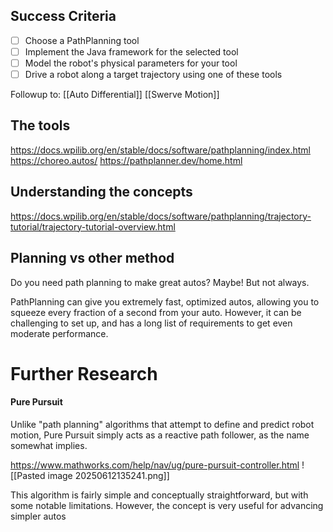 
## Success Criteria
- [ ] Choose a PathPlanning tool
- [ ] Implement the Java framework for the selected tool
- [ ] Model the robot's physical parameters for your tool
- [ ] Drive a robot along a target trajectory using one of these tools

Followup to:
[[Auto Differential]]
[[Swerve Motion]]

## The tools
https://docs.wpilib.org/en/stable/docs/software/pathplanning/index.html
https://choreo.autos/
https://pathplanner.dev/home.html
## Understanding the concepts

https://docs.wpilib.org/en/stable/docs/software/pathplanning/trajectory-tutorial/trajectory-tutorial-overview.html



## Planning vs other method
Do you need path planning to make great autos? Maybe! But not always.

PathPlanning can give you extremely fast, optimized autos, allowing you to squeeze every fraction of a second from your auto. However, it can be challenging to set up, and has a long list of requirements to get even moderate performance.



# Further Research

#### Pure Pursuit
Unlike "path planning" algorithms that attempt to define and predict robot motion, Pure Pursuit simply acts as a reactive path follower, as the name somewhat implies.

https://www.mathworks.com/help/nav/ug/pure-pursuit-controller.html
![[Pasted image 20250612135241.png]]

This algorithm is fairly simple and conceptually straightforward, but with some notable limitations. However, the concept is very useful for advancing simpler autos